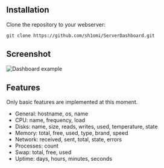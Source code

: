 Installation
------------

Clone the repository to your webserver:

    git clone https://github.com/sh1omi/ServerDashboard.git

Screenshot
-------

![Dashboard example](http://i.imgur.com/kDdPipJ.png)

Features
--------

Only basic features are implemented at this moment.

- General: hostname, os, name
- CPU: name, frequency, load
- Disks: name, size, reads, writes, used, temperature, state
- Memory: total, free, used, type, brand, speed
- Network: received, sent, total, state, errors
- Processes: count
- Swap: total, free, used
- Uptime: days, hours, minutes, seconds

